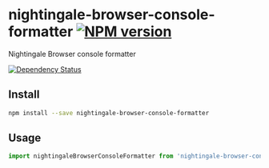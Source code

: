 # nightingale-browser-console-formatter [![NPM version][npm-image]][npm-url]

Nightingale Browser console formatter

 [![Dependency Status][daviddm-image]][daviddm-url]


## Install

```sh
npm install --save nightingale-browser-console-formatter
```

## Usage

```js
import nightingaleBrowserConsoleFormatter from 'nightingale-browser-console-formatter';
```

[npm-image]: https://img.shields.io/npm/v/nightingale-browser-console-formatter.svg?style=flat-square
[npm-url]: https://npmjs.org/package/nightingale-browser-console-formatter
[daviddm-image]: https://david-dm.org/nightingalejs/nightingale-browser-console-formatter.svg?style=flat-square
[daviddm-url]: https://david-dm.org/nightingalejs/nightingale-browser-console-formatter
